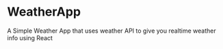 # WeatherApp

A Simple Weather App that uses weather API to give you realtime weather info using React
